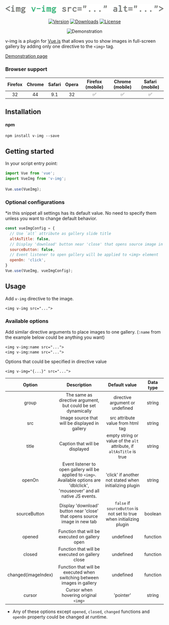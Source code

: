<p align="center"><a href="https://v-img.review" target="_blank"><img width="775"src="logo.png"></a></p>

<p align="center">
  <a href="https://www.npmjs.com/package/v-img"><img src="https://img.shields.io/npm/v/v-img.svg" alt="Version"></a>
  <a href="https://www.npmjs.com/package/v-img"><img src="https://img.shields.io/npm/dm/v-img.svg" alt="Downloads"></a>
  <a href="https://www.npmjs.com/package/v-img"><img src="https://img.shields.io/npm/l/v-img.svg" alt="License"></a>
</p>


<p align="center">
  <img src="https://media.giphy.com/media/xUA7b26WKJvTa04lby/giphy.gif" alt="Demonstration">
</p>

v-img is a plugin for [Vue.js](https://vuejs.org/) that allows you to show images in full-screen gallery by adding only one directive to the `<img>` tag.

[Demonstration page](https://v-img.review)

### Browser support
| Firefox | Chrome | Safari | Opera | Firefox (mobile)   | Chrome (mobile)    | Safari (mobile)    |
|:--:     |:--:    |:--:    |:--:   |:--:                |:--:                |:--:                |
| 32      | 44     | 9.1    | 32    | :white_check_mark: | :white_check_mark: | :white_check_mark: |

## Installation

#### npm
```
npm install v-img --save
```

## Getting started
In your script entry point:

```javascript
import Vue from 'vue';
import VueImg from 'v-img';

Vue.use(VueImg);
```

### Optional configurations
*in this snippet all settings has its default value. No need to specify them unless you want to change default behavior.
```javascript
const vueImgConfig = {
  // Use `alt` attribute as gallery slide title
  altAsTitle: false,
  // Display 'download' button near 'close' that opens source image in new tab
  sourceButton: false,
  // Event listener to open gallery will be applied to <img> element
  openOn: 'click',
}
Vue.use(VueImg, vueImgConfig);
```

## Usage

Add `v-img` directive to the image.
```vue
<img v-img src="...">
```

### Available options
Add similar directive arguments to place images to one gallery. (`:name` from the example below could be anything you want)
```vue
<img v-img:name src="...">
<img v-img:name src="...">
```

Options that could be specified in directive value

```vue
<img v-img="{...}" src="...">
```

| Option | Description | Default value | Data type |
| :----: | :---------: | :-----------: | :-------: |
| group  | The same as directive argument, but could be set dynamically | directive argument or undefined | string |
| src    | Image source that will be displayed in gallery | src attribute value from html tag | string |
| title  | Caption that will be displayed | empty string or value of the `alt` attribute, if `altAsTitle` is true | string |
| openOn | Event listener to open gallery will be applied to `<img>`. Available options are 'dblclick', 'mouseover' and all native JS events. | 'click' if another not stated when initializing plugin | string |
| sourceButton | Display 'download' button near 'close' that opens source image in new tab | `false` if `sourceButton` is not set to true when initializing plugin | boolean |
| opened | Function that will be executed on gallery open | undefined | function |
| closed | Function that will be executed on gallery close | undefined | function |
| changed(imageIndex) | Function that will be executed when switching between images in gallery | undefined | function |
| cursor | Cursor when hovering original `<img>` | 'pointer' | string |

* Any of these options except `opened`, `closed`, `changed` functions and `openOn` property could be changed at runtime.

